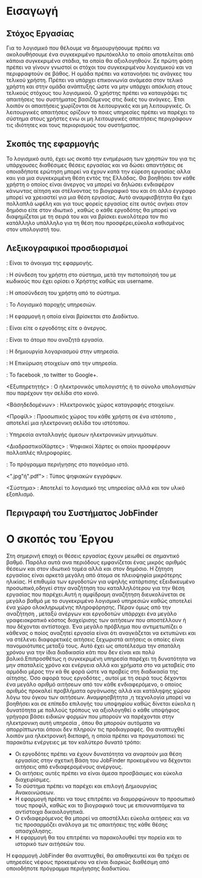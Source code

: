 # Εισαγωγή
## Στόχος Εργασίας 
Για το λογισμικό που θέλουμε να δημιουργήσουμε πρέπει να ακολουθήσουμε ένα συγκεκριμένο πρωτόκολλο το οποίο αποτελείται από κάποια συγκεκριμένα στάδια, τα οποία θα αξιολογηθούν. 
Σε πρώτη φάση πρέπει να γίνουν γνωστοί οι στόχοι του συγκεκριμένου λογισμικού και να περιφραφτούν σε βάθος. 
Η ομάδα πρέπει να κατανοήσει τις ανάγκες του τελικού χρήστη. 
Πρέπει να υπάρχει επικοινωνία ανάμεσα στον τελικό χρήστη και στην ομάδα ανάπτυξης ώστε να μην υπάρχει απόκλιση στους τελικούς στόχους του λογισμικού.
Ο χρήστης πρέπει να καταγράψει τις απαιτήσεις του συστήματος βασιζόμενος στις δικές του ανάγκες. 
Έτσι λοιπόν οι απαιτήσεις χωρίζονται σε λειτουργικές και μη λειτουργικές. 
Οι λειτουργικές απαιτήσεις ορίζουν το ποιες υπηρεσίες πρέπει να παρέχει το σύστημα στους χρήστες ενω οι μη λειτουργικές απαιτήσεις περιγράφουν τις ιδιότητες και τους περιορισμούς του συστήματος. 

## Σκοπός της εφαρμογής

Το λογισμικό αυτό, έχει ως σκοπό την ενημέρωση των χρηστών του για τις υπάρχουσες διαθέσιμες θέσεις εργασίας και να δώσει απαντήσεις σε οποιαδήποτε ερώτηση μπορεί να έχουν κατά την εύρεση εργασίας αλλα καιι για μια συγκεκριμένη θέση εντός της Ελλάδας. 
Θα βοηθήσει τον κάθε χρήστη ο οποίος είναι άνεργος να μπορεί να δηλώσει ενδιαφέρον κάνωντας αίτηση και στέλνοντας το βιογραφικό του και ότι άλλο έγγραφο μπορεί να χρειαστεί για μια θέση εργασίας. 
Αυτό αναμφισβήτητα θα έχει πολλαπλά ωφέλη και για τους φορείς εργασίας είτε αυτός ανήκει στον δημόσιο είτε στον ιδιωτικό , καθώς ο κάθε εργοδότης  θα μπορεί να διαφημίζεται με τη σειρά του και να βρίσκει ευκολότερα τον πιο κατάλληλο υπάλληλο για τη θέση που προσφέρει,εύκολα καθισμένος στον υπολογιστή του. 

## Λεξικογραφικοί προσδιορισμοί

<Eisodos> : Είναι το άνοιγμα της εφαρμογής.

<Login> : Η σύνδεση του χρήστη στο σύστημα, μετά την πιστοποίησή του με κωδικούς που έχει ορίσει ο Χρήστης καθώς και username. 

<Logout> : Η αποσύνδεση του χρήστη από το σύστημα.

<Softwareasaservice> : Το Λογισμικό παροχής υπηρεσιών. 

<webapplication> : Η εφαρμογή η οποία είναι βρίσκεται στο Διαδίκτυο.

<Xrhsths> : Είναι είτε ο εργοδότης είτε ο άνεργος. 

<Endiaferomenos> : Είναι το άτομο που αναζητά εργασία.

<Eggrafh> : Η δημιουργία λογαριασμού στην υπηρεσία.

<Tautopoihsh> : Η Επικύρωση στοιχείων από την υπηρεσία.

<MesaKoinwnikhsDiktuwshs> : Το facebook ,το twitter το Google+.

<Εξυπηρετητής> : Ο ηλεκτρονικός υπολογιστής ή το σύνολο υπολογιστών που παρέχουν την σελίδα στο κοινό.

<Βάσηδεδομένων> : Ηλεκτρονικός χώρος καταγραφής στοιχείων.

<Προφίλ> : Προσωπικός χώρος του κάθε χρήστη σε ένα ιστότοπο , αποτελεί μια ηλεκτρονικη σελίδα του ιστότοπου.

<Chat> : Υπηρεσία ανταλλαγής άμεσων ηλεκτρονικών μηνυμάτων.

<ΔιαδραστικoίΧάρτες> : Ψηφιακοί Χάρτες οι οποίοι προσφέρουν πολλαπλές πληροφορίες.

<Browser> : Το πρόγραμμα περιήγησης στο παγκόσμιο ιστό.

<".jpg"ή".pdf"> : Τύπος ψηφιακών εγγράφων.

<Σύστημα> : Αποτελεί το λογισμικό της υπηρεσίας αλλά και τον υλικό εξοπλισμό.

## Περιγραφή του Συστήματος JobFinder
# Ο σκοπός του Έργου 

 Στη σημερινή εποχή οι θέσεις εργασίας έχουν μειωθεί σε σημαντικό βαθμό. Παρόλα αυτά ανα περιόδους εμφανίζεται ένας μικρός αριθμός θέσεων και στον ιδιωτικό τομέα αλλά και στον δημόσιο. Η ζήτηση εργασίας είναι αρκετά μεγάλη από άτομα σε πλειοψηφία μικρότερης ηλικίας. 
Η επιθυμία των εργοδοτών για υψηλής κατάρτισης εξειδικευμένο προσωπικό,οδηγεί στην αναζήτηση του καταλληλότερου για την θέση εργασίας που παρέχει.Αυτή η αμφίδρομη αναζήτηση διευκολύνεται σε μεγάλο βαθμό με το συγκεκριμένο λογισμικό υπηρεσιών καθώς αποτελεί ένα χώρο ολοκληρωμένης πληροφόρησης. Πέραν όμως από την αναζήτηση , μεταξύ ανέργων και εργοδοτών υπάρρχει ένα μεγάλο γραφειοκρατικό κόστος διαχείρισης των αιτήσεων που αποστέλλουν ή που δέχονται αντίστοιχα.
Ένα μεγάλο πρόβλημα που αντιμετωπίζει ο κάθενας ο ποίος αναζητεί εργασία είναι ότι αναγκάζεται να εκτυπώνει και να στέλενει διαφορετικές αιτήσεις ξεχωριστά αιτήσεις οι οποίες είναι πανομοιότυπες μεταξύ τους. Αυτό έχει ως αποτέλεσμα την σπατάλη χρόνου για την ίδια διαδικασία κάτι που δεν είναι και πολύ βολικό.Επιπροσθέτως η συγκεκριμένη υπηρεσία παρέχει τη δυνατότητα να μην σπαταλείς χρόνο και
 ενέργεια αλλά και χρήματα στο να μεταβείς στο αρμόδιο μέρος την κά θε φορά ώστε να προβείς στη διαδικασία της αίτησης.
Όσο αφορά τους εργοδότες , αυτοί με τη σειρά τους δέχονται ένα μεγάλο αριθμό αιτήσεων από τον κάθε ενδιαφερόμενο, ο οποίος αριθμός προκαλεί προβλήματα οργάνωσης αλλά και κατάληψης χώρου λόγω του όγκου των αιτήσεων. Αναμφησβήτητα ,η τεχνολογία μπορεί να βοηθήσει και σε επίπεδο επιλογής του υποψηφίου καθώς δίνεται εύκολα η δυνατότητα με πολλούς τρόπους να αξιολογηθεί ο κάθε υποψήφιος γρήγορα 
βάσει ειδικών φορμών που μπορούν να παρέχονται στην ηλεκτρονικη αυτή υπηρεσία , όπου θα μπορούν αυτόματα να απορρίπτωνται όποιοι δεν πληρούν τις προδιαγραφές. Θα αναπτυχθεί λοιπόν μια ηλεκτρονική διεπαφή, η οποία πρέπει να πραγματοποιεί τις παρακάτω ενέργειες με τον καλύτερο δυνατό τρόπο:
* Οι εργοδότες πρέπει να έχουν δυνατότητα να αναρτούν μια θέση εργασίας στην σχετική Βάση του JobFinder προκειμένου να δέχονται αιτήσεις από ενδιαφερομένους ανέργους.
* Οι αιτήσεις αυτές πρέπει να είναι άμεσα προσβάσιμες και εύκολα διαχειρίσιμες. 
* Το σύστημα πρέπει να παρέχει και επιλογή Δημιουργίας Ανακοινώσεων.
* Η εφαρμογή πρέπει να τους επιτρέπει να διαμορφώνουν το προσωπικό τους προφίλ, καθώς και το βιογραφικό τους με επισυναπτόμενα τα αντίστοιχα δικαιολογητικά.
* Ο ενδιαφερόμενος θα μπορεί να αποστέλλει εύκολα αιτήσεις και να τις προσαρμόζει ανάλογα με τις απαιτήσεις της κάθε θέσης απασχόλησης. 
* Η εφαρμογή θα του επιτρέπει να παρακολουθεί την πορεία και το ιστορικό των αιτήσεών του.

Η εφαρμογή JobFinder θα αναπτυχθεί, θα αποθηκευτεί και θα τρέχει σε υπηρεσίες νέφους προκειμένου να είναι διαρκώς διαθέσιμη από οποιοδήποτε πρόγραμμα περιήγησης διαδικτύου.

